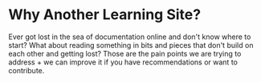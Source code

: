 # Why Another Learning Site?

Ever got lost in the sea of documentation online and don't know where to start? What about reading something in bits and pieces that don't build on each other and getting lost? Those are the pain points we are trying to address + we can improve it if you have recommendations or want to contribute. 





